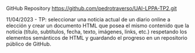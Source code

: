 GitHub Repository
https://github.com/pedrotraverso/UAI-LPPA-TP2.git

11/04/2023 - TP: seleccionar una noticia actual de un diario online a elección y crear un documento HTML que posea el mismo contenido que la noticia (título, subtítulos, fecha, texto, imágenes, links, etc.) respetando los elementos semánticos de HTML y guardando el progreso en un repositorio público de GitHub.